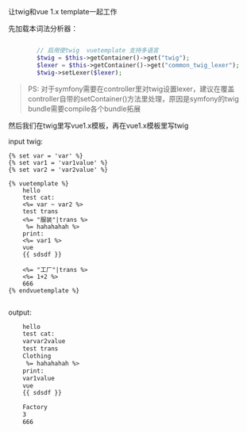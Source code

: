 
让twig和vue 1.x template一起工作


先加载本词法分析器：
```php

        // 启用使twig  vuetemplate 支持多语言
        $twig = $this->getContainer()->get("twig");
        $lexer = $this->getContainer()->get("common_twig_lexer");
        $twig->setLexer($lexer);

```

> PS: 对于symfony需要在controller里对twig设置lexer，建议在覆盖controller自带的setContainer()方法里处理，原因是symfony的twig bundle需要compile各个bundle拓展



然后我们在twig里写vue1.x模板，再在vue1.x模板里写twig

input twig:
```
{% set var = 'var' %}
{% set var1 = 'var1value' %}
{% set var2 = 'var2value' %}

{% vuetemplate %}
    hello
    test cat:
    <%= var ~ var2 %>
    test trans
    <%= "服装"|trans %>
     %= hahahahah %>
    print:
    <%= var1 %>
    vue
    {{ sdsdf }}

    <%= "工厂"|trans %>
    <%= 1+2 %>
    666
{% endvuetemplate %}


```

output:
```html
    hello
    test cat:
    varvar2value
    test trans
    Clothing
     %= hahahahah %>
    print:
    var1value
    vue
    {{ sdsdf }}

    Factory
    3
    666
```






